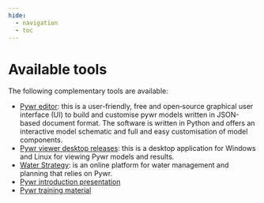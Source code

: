 ```yaml
---
hide:
  - navigation
  - toc
---
```


# Available tools
The following complementary tools are available:

- [Pywr editor](https://github.com/pywr-editor/editor): this is a user-friendly, free and open‑source 
graphical user interface (UI) to build and customise pywr models written in JSON-based document format. The 
software is written in Python and offers an interactive model schematic and full and easy customisation of model
components.
- [Pywr viewer desktop releases](https://github.com/jtaltd/pywr-viewer-desktop-releases): this is a desktop
application for Windows and Linux for viewing Pywr models and results.
- [Water Strategy](https://waterstrategy.org): is an online platform for water management and planning
that relies on Pywr.
- [Pywr introduction presentation](assets/Pywr%20introduction%20-%20September%202018.pdf)
- [Pywr training material](https://github.com/jtaltd/pywr-training-public/releases/tag/v1.2.0)